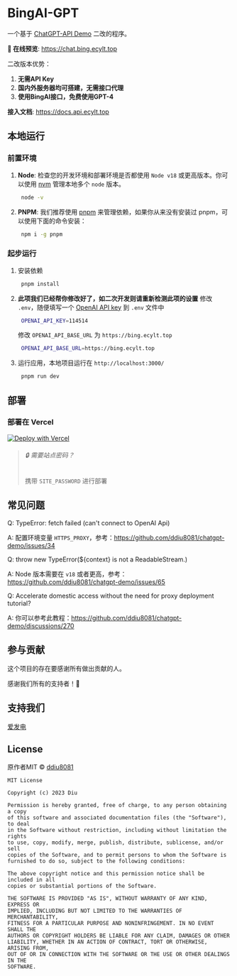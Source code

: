 # BingAI-GPT

一个基于 [ChatGPT-API Demo](https://github.com/anse-app/chatgpt-demo) 二改的程序。

**🍿 在线预览**: https://chat.bing.ecylt.top

二改版本优势：
1. **无需API Key**
2. **国内外服务器均可搭建，无需接口代理**
3. **使用BingAI接口，免费使用GPT-4**

**接入文档**: https://docs.api.ecylt.top

## 本地运行

### 前置环境

1. **Node**: 检查您的开发环境和部署环境是否都使用 `Node v18` 或更高版本。你可以使用 [nvm](https://github.com/nvm-sh/nvm) 管理本地多个 `node` 版本。
   ```bash
    node -v
   ```
2. **PNPM**: 我们推荐使用 [pnpm](https://pnpm.io/) 来管理依赖，如果你从来没有安装过 pnpm，可以使用下面的命令安装：
   ```bash
    npm i -g pnpm
   ```

### 起步运行

1. 安装依赖
   ```bash
    pnpm install
   ```
2. **此项我们已经帮你修改好了，如二次开发则请重新检测此项的设置**
   修改 `.env`，随便填写一个 [OpenAI API key](https://platform.openai.com/account/api-keys) 到 `.env` 文件中
   ```bash
    OPENAI_API_KEY=114514
   ```
   修改 `OPENAI_API_BASE_URL` 为 `https://bing.ecylt.top`
   ``` bash
    OPENAI_API_BASE_URL=https://bing.ecylt.top
   ```
3. 运行应用，本地项目运行在 `http://localhost:3000/`
   ```bash
    pnpm run dev
   ```

## 部署

### 部署在 Vercel

[![Deploy with Vercel](https://vercel.com/button)](https://vercel.com/new/clone?repository-url=https://github.com/WZH-Team/BingAI-GPT)



> ###### 🔒 需要站点密码？
>
> 携带 `SITE_PASSWORD` 进行部署

## 常见问题

Q: TypeError: fetch failed (can't connect to OpenAI Api)

A: 配置环境变量 `HTTPS_PROXY`，参考：https://github.com/ddiu8081/chatgpt-demo/issues/34

Q: throw new TypeError(${context} is not a ReadableStream.)

A: Node 版本需要在 `v18` 或者更高，参考：https://github.com/ddiu8081/chatgpt-demo/issues/65

Q: Accelerate domestic access without the need for proxy deployment tutorial?

A: 你可以参考此教程：https://github.com/ddiu8081/chatgpt-demo/discussions/270

## 参与贡献

这个项目的存在要感谢所有做出贡献的人。

感谢我们所有的支持者！🙏

## 支持我们

[爱发电](https://afdian.net/a/wxs7655)

## License

原作者MIT © [ddiu8081](https://github.com/ddiu8081/chatgpt-demo/blob/main/LICENSE)
```
MIT License

Copyright (c) 2023 Diu

Permission is hereby granted, free of charge, to any person obtaining a copy
of this software and associated documentation files (the "Software"), to deal
in the Software without restriction, including without limitation the rights
to use, copy, modify, merge, publish, distribute, sublicense, and/or sell
copies of the Software, and to permit persons to whom the Software is
furnished to do so, subject to the following conditions:

The above copyright notice and this permission notice shall be included in all
copies or substantial portions of the Software.

THE SOFTWARE IS PROVIDED "AS IS", WITHOUT WARRANTY OF ANY KIND, EXPRESS OR
IMPLIED, INCLUDING BUT NOT LIMITED TO THE WARRANTIES OF MERCHANTABILITY,
FITNESS FOR A PARTICULAR PURPOSE AND NONINFRINGEMENT. IN NO EVENT SHALL THE
AUTHORS OR COPYRIGHT HOLDERS BE LIABLE FOR ANY CLAIM, DAMAGES OR OTHER
LIABILITY, WHETHER IN AN ACTION OF CONTRACT, TORT OR OTHERWISE, ARISING FROM,
OUT OF OR IN CONNECTION WITH THE SOFTWARE OR THE USE OR OTHER DEALINGS IN THE
SOFTWARE.
```
